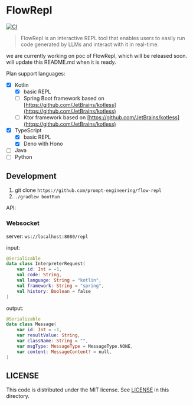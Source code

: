 # FlowRepl

[![CI](https://github.com/prompt-engineering/flow-repl/actions/workflows/ci.yaml/badge.svg)](https://github.com/prompt-engineering/flow-repl/actions/workflows/ci.yaml)

> FlowRepl is an interactive REPL tool that enables users to easily run code generated by LLMs and interact with it in
> real-time.

we are currently working on poc of FlowRepl, which will be released soon. will update this README.md when it is ready.

Plan support languages:

- [x] Kotlin
    - [x] basic REPL
    - [ ] Spring Boot framework based on [https://github.com/JetBrains/kotless](https://github.com/JetBrains/kotless)
    - [ ] Ktor framework based on [https://github.com/JetBrains/kotless](https://github.com/JetBrains/kotless)
- [x] TypeScript
    - [x] basic REPL 
    - [x] Deno with Hono
- [ ] Java
- [ ] Python

## Development

1. git clone `https://github.com/prompt-engineering/flow-repl`
2. `./gradlew bootRun`

API:

### Websocket

server: `ws://localhost:8080/repl`

input:

```kotlin
@Serializable
data class InterpreterRequest(
    var id: Int = -1,
    val code: String,
    val language: String = "kotlin",
    val framework: String = "spring",
    val history: Boolean = false
)
```

output:

```kotlin
@Serializable
data class Message(
    var id: Int = -1,
    var resultValue: String,
    var className: String = "",
    var msgType: MessageType = MessageType.NONE,
    var content: MessageContent? = null,
)
```

## LICENSE

This code is distributed under the MIT license. See [LICENSE](kotlin-repl/LICENSE) in this directory.
